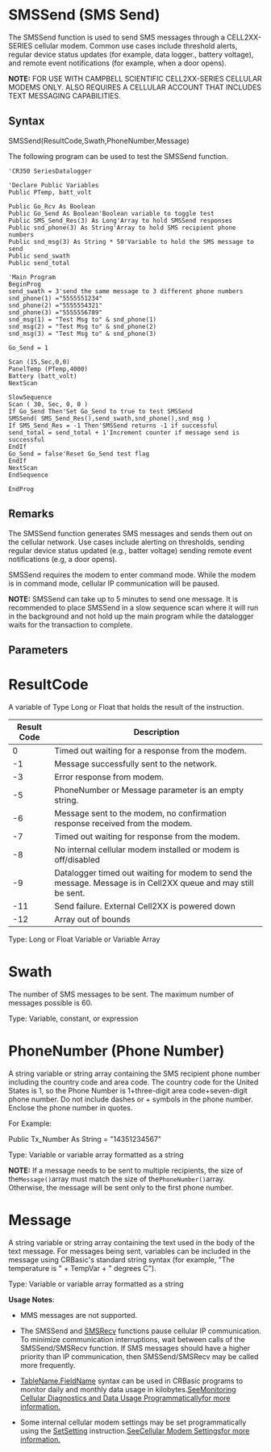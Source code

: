 # SMSSend (SMS Send)

The SMSSend function is used to send SMS messages through a CELL2XX-SERIES cellular modem. Common use cases include threshold alerts, regular device status updates (for example, data logger., battery voltage), and remote event notifications (for example, when a door opens).

**NOTE:** FOR USE WITH CAMPBELL SCIENTIFIC CELL2XX-SERIES CELLULAR MODEMS ONLY. ALSO REQUIRES A CELLULAR ACCOUNT THAT INCLUDES TEXT MESSAGING CAPABILITIES.

## Syntax

SMSSend(ResultCode,Swath,PhoneNumber,Message)

The following program can be used to test the SMSSend function.

```
'CR350 SeriesDatalogger

'Declare Public Variables
Public PTemp, batt_volt

Public Go_Rcv As Boolean
Public Go_Send As Boolean'Boolean variable to toggle test
Public SMS_Send_Res(3) As Long'Array to hold SMSSend responses
Public snd_phone(3) As String'Array to hold SMS recipient phone numbers
Public snd_msg(3) As String * 50'Variable to hold the SMS message to send
Public send_swath
Public send_total

'Main Program
BeginProg
send_swath = 3'send the same message to 3 different phone numbers
snd_phone(1) ="5555551234"
snd_phone(2) ="5555554321"
snd_phone(3) ="5555556789"
snd_msg(1) = "Test Msg to" & snd_phone(1)
snd_msg(2) = "Test Msg to" & snd_phone(2)
snd_msg(3) = "Test Msg to" & snd_phone(3)

Go_Send = 1

Scan (15,Sec,0,0)
PanelTemp (PTemp,4000)
Battery (batt_volt)
NextScan

SlowSequence
Scan ( 30, Sec, 0, 0 )
If Go_Send Then'Set Go_Send to true to test SMSSend
SMSSend( SMS_Send_Res(),send_swath,snd_phone(),snd_msg )
If SMS_Send_Res = -1 Then'SMSSend returns -1 if successful
send_total = send_total + 1'Increment counter if message send is successful
EndIf
Go_Send = false'Reset Go_Send test flag
EndIf
NextScan
EndSequence

EndProg
```

## Remarks

The SMSSend function generates SMS messages and sends them out on the cellular network. Use cases include alerting on thresholds, sending regular device status updated (e.g., batter voltage) sending remote event notifications (e.g, a door opens).

SMSSend requires the modem to enter command mode. While the modem is in command mode, cellular IP communication will be paused.

**NOTE:** SMSSend can take up to 5 minutes to send one message. It is recommended to place SMSSend in a slow sequence scan where it will run in the background and not hold up the main program while the datalogger waits for the transaction to complete.

## Parameters

# ResultCode

A variable of Type Long or Float that holds the result of the instruction.

| Result Code | Description                                                                                                    |
| ----------- | -------------------------------------------------------------------------------------------------------------- |
| 0           | Timed out waiting for a response from the modem.                                                               |
| -1          | Message successfully sent to the network.                                                                      |
| -3          | Error response from modem.                                                                                     |
| -5          | PhoneNumber or Message parameter is an empty string.                                                           |
| -6          | Message sent to the modem, no confirmation response received from the modem.                                   |
| -7          | Timed out waiting for response from the modem.                                                                 |
| -8          | No internal cellular modem installed or modem is off/disabled                                                  |
| -9          | Datalogger timed out waiting for modem to send the message. Message is in Cell2XX queue and may still be sent. |
| -11         | Send failure. External Cell2XX is powered down                                                                 |
| -12         | Array out of bounds                                                                                            |

Type: Long or Float Variable or Variable Array

# Swath

The number of SMS messages to be sent. The maximum number of messages possible is 60.

Type: Variable, constant, or expression

# PhoneNumber (Phone Number)

A string variable or string array containing the SMS recipient phone number including the country code and area code. The country code for the United States is 1, so the Phone Number is 1+three-digit area code+seven-digit phone number. Do not include dashes or + symbols in the phone number. Enclose the phone number in quotes.

For Example:

Public Tx_Number As String = "14351234567"

Type: Variable or variable array formatted as a string

**NOTE:** If a message needs to be sent to multiple recipients, the size of the`Message()`array must match the size of the`PhoneNumber()`array. Otherwise, the message will be sent only to the first phone number.

# Message

A string variable or string array containing the text used in the body of the text message. For messages being sent, variables can be included in the message using CRBasic's standard string syntax (for example, "The temperature is " + TempVar + " degrees C").

Type: Variable or variable array formatted as a string

**Usage Notes**:

- MMS messages are not supported.

- The SMSSend and [SMSRecv](smsrecv.md) functions pause cellular IP communication. To minimize communication interruptions, wait between calls of the SMSSend/SMSRecv function. If SMS messages should have a higher priority than IP communication, then SMSSend/SMSRecv may be called more frequently.

- [TableName.FieldName](tablenamefieldname.md) syntax can be used in CRBasic programs to monitor daily and monthly data usage in kilobytes.[SeeMonitoring Cellular Diagnostics and Data Usage Programmaticallyfor more information.](Monitoring%20Cellular.md)

- Some internal cellular modem settings may be set programmatically using the [SetSetting](setstatussetsetting.md) instruction.[SeeCellular Modem Settingsfor more information.](cellmodemsettings.md)
